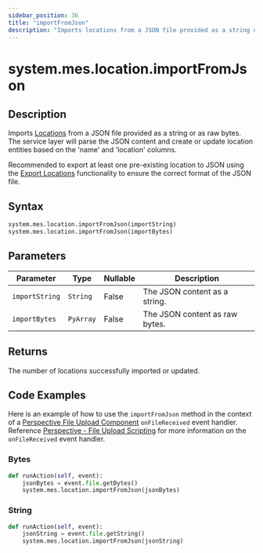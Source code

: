 ```yaml
---
sidebar_position: 36
title: "importFromJson"
description: "Imports locations from a JSON file provided as a string or as raw bytes"
---
```


# system.mes.location.importFromJson

## Description

Imports [Locations](../../data-model/location-model/location) from a JSON file provided as a string or as raw bytes.
The service layer will parse the JSON content and create or update location entities based on the 'name' and 'location'
columns.

Recommended to export at least one pre-existing location to JSON using the [Export Locations](export-as-json.md)
functionality to ensure the correct format of the JSON file.

## Syntax

```python
system.mes.location.importFromJson(importString)
system.mes.location.importFromJson(importBytes)
```

## Parameters

| Parameter      | Type      | Nullable | Description                    |
|----------------|-----------|----------|--------------------------------|
| `importString` | `String`  | False    | The JSON content as a string.  |
| `importBytes`  | `PyArray` | False    | The JSON content as raw bytes. |

## Returns

The number of locations successfully imported or updated.

## Code Examples

Here is an example of how to use the `importFromJson` method in the context of a [Perspective File Upload Component](https://www.docs.inductiveautomation.com/docs/8.1/appendix/components/perspective-components/perspective-input-palette/perspective-file-upload)
`onFileReceived` event handler. Reference [Perspective - File Upload Scripting](https://www.docs.inductiveautomation.com/docs/8.1/appendix/components/perspective-components/perspective-input-palette/perspective-file-upload/perspective-file-upload-scripting)
for more information on the `onFileReceived` event handler.

### Bytes
```python
def runAction(self, event):
	jsonBytes = event.file.getBytes()
	system.mes.location.importFromJson(jsonBytes)
```

### String
```python
def runAction(self, event):
	jsonString = event.file.getString()
	system.mes.location.importFromJson(jsonString)
```
